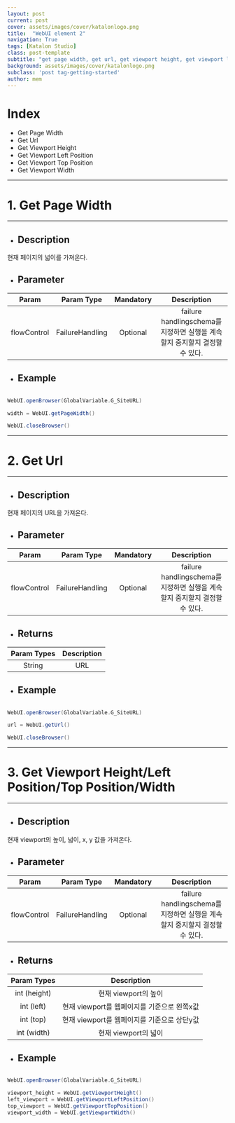 ```yaml
---
layout: post
current: post
cover: assets/images/cover/katalonlogo.png 
title:  "WebUI element 2"
navigation: True
tags: [Katalon Studio]
class: post-template
subtitle: "get page width, get url, get viewport height, get viewport left position, get viewport top position, get viewport width"
background: assets/images/cover/katalonlogo.png 
subclass: 'post tag-getting-started'
author: mem
---
```


# Index

* Get Page Width
* Get Url
* Get Viewport Height
* Get Viewport Left Position
* Get Viewport Top Position
* Get Viewport Width

***


# 1. Get Page Width
-----

* ## Description
현재 페이지의 넓이를 가져온다.

* ## Parameter

| Param       | Param Type      | Mandatory | Description    |
|:-----------:|:---------------:|:---------:|:--------------:|
| flowControl | FailureHandling | Optional  | failure handlingschema를 지정하면 실행을 계속할지 중지할지 결정할 수 있다.   |


* ## Example

```groovy

WebUI.openBrowser(GlobalVariable.G_SiteURL)

width = WebUI.getPageWidth()

WebUI.closeBrowser()

```

***

# 2. Get Url
-----

* ## Description
현재 페이지의 URL을 가져온다.

* ## Parameter

| Param       | Param Type      | Mandatory | Description    |
|:-----------:|:---------------:|:---------:|:--------------:|
| flowControl | FailureHandling | Optional  | failure handlingschema를 지정하면 실행을 계속할지 중지할지 결정할 수 있다.   |


* ## Returns

| Param Types | Description |
|:-----------:|:-----------:|
| String     | URL |

* ## Example

```groovy

WebUI.openBrowser(GlobalVariable.G_SiteURL)

url = WebUI.getUrl()

WebUI.closeBrowser()

```

***


# 3. Get Viewport Height/Left Position/Top Position/Width
-----

* ## Description
현재 viewport의 높이, 넓이, x, y 값을 가져온다.

* ## Parameter

| Param       | Param Type      | Mandatory | Description    |
|:-----------:|:---------------:|:---------:|:--------------:|
| flowControl | FailureHandling | Optional  | failure handlingschema를 지정하면 실행을 계속할지 중지할지 결정할 수 있다.   |


* ## Returns

| Param Types | Description |
|:-----------:|:-----------:|
| int (height)     | 현재 viewport의 높이 |
| int (left)    | 현재 viewport를 웹페이지를 기준으로 왼쪽x값 |
| int (top)    | 현재 viewport를 웹페이지를 기준으로 상단y값 |
| int (width)    | 현재 viewport의 넓이 |

* ## Example

```groovy

WebUI.openBrowser(GlobalVariable.G_SiteURL)

viewport_height = WebUI.getViewportHeight()
left_viewport = WebUI.getViewportLeftPosition()
top_viewport = WebUI.getViewportTopPosition()
viewport_width = WebUI.getViewportWidth()

```